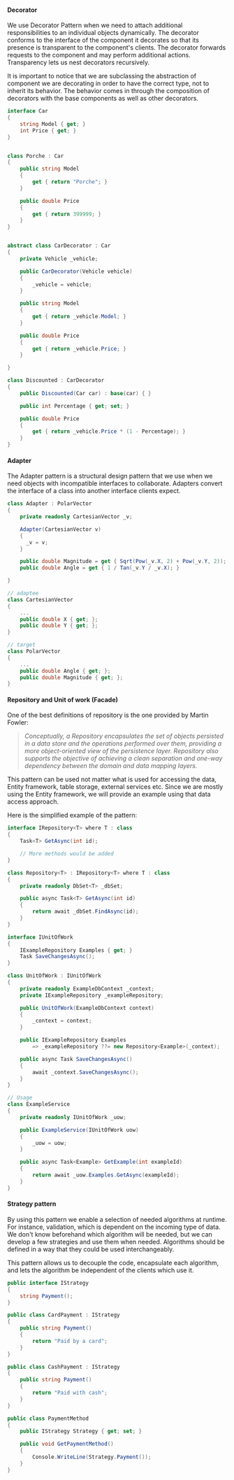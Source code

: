 #### Decorator

We use Decorator Pattern when we need to attach additional responsibilities to an individual objects dynamically. The decorator conforms to the interface of the component it decorates so that its presence is transparent to the component's clients. The decorator forwards requests to the component and may perform additional actions. Transparency lets us nest decorators recursively.

It is important to notice that we are subclassing the abstraction of component we are decorating in order to have the correct type, not to inherit its behavior. The behavior comes in through the composition of decorators with the base components as well as other decorators.

```c#
interface Car
{
    string Model { get; }
    int Price { get; }
}


class Porche : Car
{
    public string Model
    {
        get { return "Porche"; }
    }

    public double Price
    {
        get { return 399999; }
    }
}


abstract class CarDecorator : Car
{
    private Vehicle _vehicle;

    public CarDecorator(Vehicle vehicle)
    {
        _vehicle = vehicle;
    }

    public string Model
    {
        get { return _vehicle.Model; }
    }

    public double Price
    {
        get { return _vehicle.Price; }
    }

}

class Discounted : CarDecorator
{
    public Discounted(Car car) : base(car) { }

    public int Percentage { get; set; }

    public double Price
    {
        get { return _vehicle.Price * (1 - Percentage); }
    }
}
```

#### Adapter

The Adapter pattern is a structural design pattern that we use when we need objects with incompatible interfaces to collaborate. Adapters convert the interface of a class into another interface clients expect. 

```c#
class Adapter : PolarVector
{
    private readonly CartesianVector _v;

    Adapter(CartesianVector v)
    {
	  _v = v;
    }

    public double Magnitude = get { Sqrt(Pow(_v.X, 2) + Pow(_v.Y, 2)); }
    public double Angle = get { 1 / Tan(_v.Y / _v.X); }

}

// adaptee
class CartesianVector
{
    ...
    public double X { get; };
    public double Y { get; };
}

// target
class PolarVector
{
    ...
    public double Angle { get; };
    public double Magnitude { get; };
}
```



#### Repository and Unit of work (Facade)

One of the best definitions of repository is the one provided by Martin Fowler:

> *Conceptually, a Repository encapsulates the set of objects persisted in a data store and the operations performed over them, providing a more object-oriented view of the persistence layer. Repository also supports the objective of achieving a clean separation and one-way dependency between the domain and data mapping layers.*

This pattern can be used not matter what is used for accessing the data, Entity framework, table storage, external services etc. Since we are mostly using the Entity framework, we will provide an example using that data access approach.

Here is the simplified example of the pattern:

```c#
interface IRepository<T> where T : class
{
    Task<T> GetAsync(int id);

    // More methods would be added
}

class Repository<T> : IRepository<T> where T : class
{
    private readonly DbSet<T> _dbSet;

    public async Task<T> GetAsync(int id)
    {
        return await _dbSet.FindAsync(id);
    }
}

interface IUnitOfWork
{
    IExampleRepository Examples { get; }
    Task SaveChangesAsync();
}

class UnitOfWork : IUnitOfWork
{
    private readonly ExampleDbContext _context;
    private IExampleRepository _exampleRepository;

    public UnitOfWork(ExampleDbContext context)
    {
        _context = context;
    }

    public IExampleRepository Examples
        => _exampleRepository ??= new Repository<Example>(_context);

    public async Task SaveChangesAsync()
    {
        await _context.SaveChangesAsync();
    }
}

// Usage
class ExampleService
{
    private readonly IUnitOfWork _uow;

    public ExampleService(IUnitOfWork uow)
    {
     	_uow = uow;   
    }

    public async Task<Example> GetExample(int exampleId)
    {
        return await _uow.Examples.GetAsync(exampleId);
    }
}
```



#### Strategy pattern

By using this pattern we enable a selection of needed algorithms at runtime. For instance, validation, which is dependent on the incoming type of data. We don't know beforehand which algorithm will be needed, but we can develop a few strategies and use them when needed. Algorithms should be defined in a way that they could be used interchangeably.

This pattern allows us to decouple the code, encapsulate each algorithm, and lets the algorithm be independent of the clients which use it.



```c#
public interface IStrategy
{
    string Payment();
}

public class CardPayment : IStrategy
{
    public string Payment()
    {
        return "Paid by a card";
    }
}

public class CashPayment : IStrategy
{
    public string Payment()
    {
        return "Paid with cash";
    }
}

public class PaymentMethod
{
    public IStrategy Strategy { get; set; }

    public void GetPaymentMethod()
    {
        Console.WriteLine(Strategy.Payment());
    }
}
```

